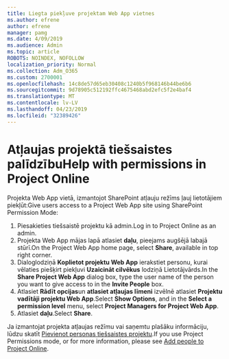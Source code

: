 ```yaml
---
title: Liegta piekļuve projektam Web App vietnes
ms.author: efrene
author: efrene
manager: pamg
ms.date: 4/09/2019
ms.audience: Admin
ms.topic: article
ROBOTS: NOINDEX, NOFOLLOW
localization_priority: Normal
ms.collection: Adm_O365
ms.custom: 2700001
ms.openlocfilehash: 14c8de57d65eb30408c1240b5f968146b44be6b6
ms.sourcegitcommit: 9d78905c512192ffc4675468abd2efc5f2e4baf4
ms.translationtype: MT
ms.contentlocale: lv-LV
ms.lasthandoff: 04/23/2019
ms.locfileid: "32389426"
---
```

# <a name="help-with-permissions-in-project-online"></a><span data-ttu-id="90d89-102">Atļaujas projektā tiešsaistes palīdzību</span><span class="sxs-lookup"><span data-stu-id="90d89-102">Help with permissions in Project Online</span></span>

<span data-ttu-id="90d89-103">Projekta Web App vietā, izmantojot SharePoint atļauju režīms ļauj lietotājiem piekļūt:</span><span class="sxs-lookup"><span data-stu-id="90d89-103">Give users access to a Project Web App site using SharePoint Permission Mode:</span></span>

1. <span data-ttu-id="90d89-104">Piesakieties tiešsaistē projektu kā admin.</span><span class="sxs-lookup"><span data-stu-id="90d89-104">Log in to Project Online as an admin.</span></span>
2. <span data-ttu-id="90d89-105">Projekta Web App mājas lapā atlasiet **daļu**, pieejams augšējā labajā stūrī.</span><span class="sxs-lookup"><span data-stu-id="90d89-105">On the Project Web App home page, select **Share**, available in top right corner.</span></span>
3. <span data-ttu-id="90d89-106">Dialoglodziņā **Koplietot projektu Web App** ierakstiet personu, kurai vēlaties piešķirt piekļuvi **Uzaicināt cilvēkus** lodziņā Lietotājvārds.</span><span class="sxs-lookup"><span data-stu-id="90d89-106">In the **Share Project Web App** dialog box, type the user name of the person you want to give access to in the **Invite People** box.</span></span>
4. <span data-ttu-id="90d89-107">Atlasiet **Rādīt opcijas**un **atlasiet atļaujas līmeni** izvēlnē atlasiet **Projektu vadītāji projektu Web App**.</span><span class="sxs-lookup"><span data-stu-id="90d89-107">Select **Show Options**, and in the **Select a permission level** menu, select **Project Managers for Project Web App**.</span></span>
5. <span data-ttu-id="90d89-108">Atlasiet **daļu**.</span><span class="sxs-lookup"><span data-stu-id="90d89-108">Select **Share**.</span></span>

<span data-ttu-id="90d89-109">Ja izmantojat projekta atļaujas režīmu vai saņemtu plašāku informāciju, lūdzu skatīt [Pievienot personas tiešsaistes projektu](https://docs.microsoft.com/projectonline/step-2-add-people-to-project-online).</span><span class="sxs-lookup"><span data-stu-id="90d89-109">If you use Project Permissions mode, or for more information, please see [Add people to Project Online](https://docs.microsoft.com/projectonline/step-2-add-people-to-project-online).</span></span>


  


